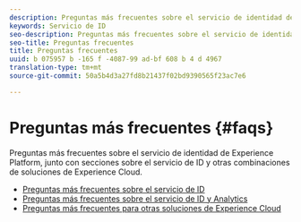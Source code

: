 ```yaml
---
description: Preguntas más frecuentes sobre el servicio de identidad de Experience Platform, junto con secciones sobre el servicio de ID y otras combinaciones de soluciones de Experience Cloud.
keywords: Servicio de ID
seo-description: Preguntas más frecuentes sobre el servicio de identidad de Experience Platform, junto con secciones sobre el servicio de ID y otras combinaciones de soluciones de Experience Cloud.
seo-title: Preguntas frecuentes
title: Preguntas frecuentes
uuid: b 075957 b -165 f -4087-99 ad-bf 608 b 4 d 4967
translation-type: tm+mt
source-git-commit: 50a5b4d3a27fd8b21437f02bd9390565f23ac7e6

---
```



# Preguntas más frecuentes {#faqs}

Preguntas más frecuentes sobre el servicio de identidad de Experience Platform, junto con secciones sobre el servicio de ID y otras combinaciones de soluciones de Experience Cloud.

* [Preguntas más frecuentes sobre el servicio de ID](faq.md)
* [Preguntas más frecuentes sobre el servicio de ID y Analytics](analytics-faq.md)
* [Preguntas más frecuentes para otras soluciones de Experience Cloud](other-faq.md)
